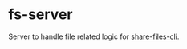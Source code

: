 # fs-server

Server to handle file related logic for [share-files-cli](https://github.com/FahadulShadhin/share-files-cli).
